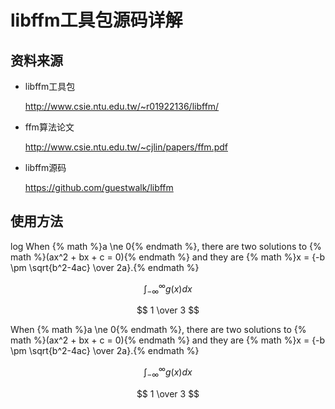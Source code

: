 # libffm工具包源码详解

## 资料来源

* libffm工具包

  http://www.csie.ntu.edu.tw/~r01922136/libffm/

* ffm算法论文

  http://www.csie.ntu.edu.tw/~cjlin/papers/ffm.pdf

* libffm源码

  https://github.com/guestwalk/libffm


## 使用方法

log
When {% math %}a \ne 0{% endmath %}, there are two solutions to {% math %}(ax^2 + bx + c = 0){% endmath %} and they are {% math %}x = {-b \pm \sqrt{b^2-4ac} \over 2a}.{% endmath %}

$$ \int_{-\infty}^\infty g(x) dx $$

$$ 1 \over 3 $$



When {% math %}a \ne 0{% endmath %}, there are two solutions to {% math %}(ax^2 + bx + c = 0){% endmath %} and they are {% math %}x = {-b \pm \sqrt{b^2-4ac} \over 2a}.{% endmath %}

$$ \int_{-\infty}^\infty g(x) dx $$

$$ 1 \over 3 $$
